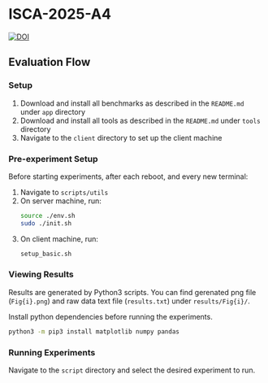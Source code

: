 # ISCA-2025-A4

[![DOI](https://zenodo.org/badge/955433674.svg)](https://doi.org/10.5281/zenodo.15105163)

## Evaluation Flow

### Setup
1. Download and install all benchmarks as described in the `README.md` under `app` directory
2. Download and install all tools as described in the `README.md` under `tools` directory
3. Navigate to the `client` directory to set up the client machine

### Pre-experiment Setup
Before starting experiments, after each reboot, and every new terminal:
1. Navigate to `scripts/utils`
2. On server machine, run:
   ```bash
   source ./env.sh
   sudo ./init.sh
   ```
3. On client machine, run:
   ```bash
   setup_basic.sh
   ```

### Viewing Results

Results are generated by Python3 scripts. You can find gerenated png file (`Fig{i}.png`) and raw data text file (`results.txt`) under `results/Fig{i}/`.

Install python dependencies before running the experiments.

```bash
python3 -m pip3 install matplotlib numpy pandas
```

### Running Experiments
Navigate to the `script` directory and select the desired experiment to run.

